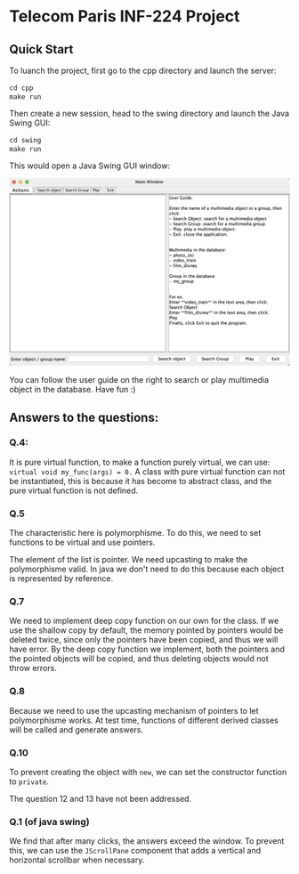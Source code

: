 # Telecom Paris INF-224 Project

## Quick Start

To luanch the project, first go to the cpp directory and launch the server: 
```
cd cpp 
make run
```

Then create a new session, head to the swing directory and launch the Java Swing GUI: 
```
cd swing
make run
```

This would open a Java Swing GUI window: 

![demo](cpp/src/demo.png)

You can follow the user guide on the right to search or play multimedia object in the database. Have fun :)

## Answers to the questions: 
### Q.4:
It is pure virtual function, to make a function purely virtual, we can use: 
```virtual void my_func(args) = 0.```
A class with pure virtual function can not be instantiated, this is because it has become to abstract class, and the pure virtual function is not defined. 

### Q.5
The characteristic here is polymorphisme. To do this, we need to set functions to be virtual and use pointers. 

The element of the list is pointer. We need upcasting to make the polymorphisme valid. In java we don't need to do this because each object is represented by reference. 

### Q.7
We need to implement deep copy function on our own for the class. If we use the shallow copy by default, the memory pointed by pointers would be deleted twice, since only the pointers have been copied, and thus we will have error. By the deep copy function we implement, both the pointers and the pointed objects will be copied, and thus deleting objects would not throw errors. 

### Q.8
Because we need to use the upcasting mechanism of pointers to let polymorphisme works. At test time, functions of different derived classes will be called and generate answers. 

### Q.10
To prevent creating the object with ```new```, we can set the constructor function to ```private```. 

The question 12 and 13 have not been addressed.

### Q.1 (of java swing)
We find that after many clicks, the answers exceed the window. To prevent this, we can use the ```JScrollPane``` component that adds a vertical and horizontal scrollbar when necessary.